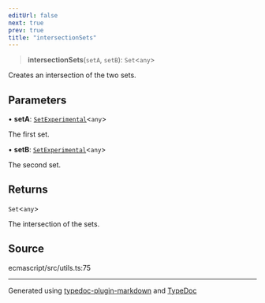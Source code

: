 ```yaml
---
editUrl: false
next: true
prev: true
title: "intersectionSets"
---
```


> **intersectionSets**(`setA`, `setB`): `Set`\<`any`\>

Creates an intersection of the two sets.

## Parameters

• **setA**: [`SetExperimental`](/api/namespaces/utils/interfaces/setexperimental/)\<`any`\>

The first set.

• **setB**: [`SetExperimental`](/api/namespaces/utils/interfaces/setexperimental/)\<`any`\>

The second set.

## Returns

`Set`\<`any`\>

The intersection of the sets.

## Source

ecmascript/src/utils.ts:75

***

Generated using [typedoc-plugin-markdown](https://www.npmjs.com/package/typedoc-plugin-markdown) and [TypeDoc](https://typedoc.org/)
